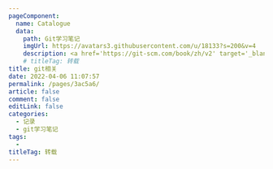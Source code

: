 ```yaml
---
pageComponent:
  name: Catalogue
  data:
    path: Git学习笔记
    imgUrl: https://avatars3.githubusercontent.com/u/18133?s=200&v=4
    description: <a href='https://git-scm.com/book/zh/v2' target='_blank'>Git官网文档</a>的学习笔记，以官方文档为准。
    # titleTag: 转载
title: git相关
date: 2022-04-06 11:07:57
permalink: /pages/3ac5a6/
article: false
comment: false
editLink: false
categories:
  - 记录
  - git学习笔记
tags:
  - 
titleTag: 转载
---
```

